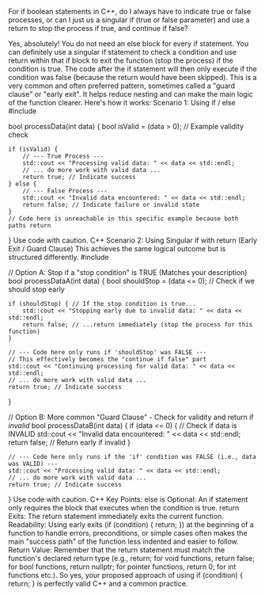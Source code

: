 For if boolean statements in C++, do I always have to indicate true or false processes, or can I just us a singular if (true or false parameter) and use a return to stop the process if true, and continue if false?

Yes, absolutely! You do not need an else block for every if statement.
You can definitely use a singular if statement to check a condition and use return within that if block to exit the function (stop the process) if the condition is true. The code after the if statement will then only execute if the condition was false (because the return would have been skipped).
This is a very common and often preferred pattern, sometimes called a "guard clause" or "early exit". It helps reduce nesting and can make the main logic of the function clearer.
Here's how it works:
Scenario 1: Using if / else
#include <iostream>

bool processData(int data) {
    bool isValid = (data > 0); // Example validity check

    if (isValid) {
        // --- True Process ---
        std::cout << "Processing valid data: " << data << std::endl;
        // ... do more work with valid data ...
        return true; // Indicate success
    } else {
        // --- False Process ---
        std::cout << "Invalid data encountered: " << data << std::endl;
        return false; // Indicate failure or invalid state
    }
    // Code here is unreachable in this specific example because both paths return
}
Use code with caution.
C++
Scenario 2: Using Singular if with return (Early Exit / Guard Clause)
This achieves the same logical outcome but is structured differently.
#include <iostream>

// Option A: Stop if a "stop condition" is TRUE (Matches your description)
bool processDataA(int data) {
    bool shouldStop = (data <= 0); // Check if we should stop early

    if (shouldStop) { // If the stop condition is true...
        std::cout << "Stopping early due to invalid data: " << data << std::endl;
        return false; // ...return immediately (stop the process for this function)
    }

    // --- Code here only runs if 'shouldStop' was FALSE ---
    // This effectively becomes the "continue if false" part
    std::cout << "Continuing processing for valid data: " << data << std::endl;
    // ... do more work with valid data ...
    return true; // Indicate success
}

// Option B: More common "Guard Clause" - Check for validity and return if *invalid*
bool processDataB(int data) {
    if (data <= 0) { // Check if data is INVALID
        std::cout << "Invalid data encountered: " << data << std::endl;
        return false; // Return early if invalid
    }

    // --- Code here only runs if the 'if' condition was FALSE (i.e., data was VALID) ---
    std::cout << "Processing valid data: " << data << std::endl;
    // ... do more work with valid data ...
    return true; // Indicate success
}
Use code with caution.
C++
Key Points:
else is Optional: An if statement only requires the block that executes when the condition is true.
return Exits: The return statement immediately exits the current function.
Readability: Using early exits (if (condition) { return; }) at the beginning of a function to handle errors, preconditions, or simple cases often makes the main "success path" of the function less indented and easier to follow.
Return Value: Remember that the return statement must match the function's declared return type (e.g., return; for void functions, return false; for bool functions, return nullptr; for pointer functions, return 0; for int functions etc.).
So yes, your proposed approach of using if (condition) { return; } is perfectly valid C++ and a common practice.